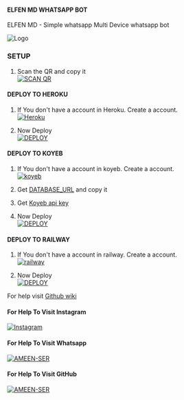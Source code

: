 #### ELFEN MD WHATSAPP BOT
ELFEN MD - Simple whatsapp Multi Device whatsapp bot

![Logo](https://i.imgur.com/kAdShIi.jpeg)




### SETUP

1. Scan the QR and copy it
    <br>
<a href='https://hermit.adithyan.xyz/qr' target="_blank"><img alt='SCAN QR' src='https://img.shields.io/badge/Scan_qr-100000?style=for-the-badge&logo=scan&logoColor=yellow&labelColor=green&color=black'/></a>

#### DEPLOY TO HEROKU 

1. If You don't have a account in Heroku. Create a account.
    <br>
<a href='https://signup.heroku.com/' target="_blank"><img alt='Heroku' src='https://img.shields.io/badge/-Create-blue?style=for-the-badge&logo=heroku&logoColor=white'/></a>

3. Now Deploy
    <br>
<a href='https://hermit.adithyan.xyz/deploy-heroku' target="_blank"><img alt='DEPLOY' src='https://img.shields.io/badge/-DEPLOY-blue?style=for-the-badge&logo=heroku&logoColor=white'/></a>

#### DEPLOY TO KOYEB 

1. If You don't have a account in koyeb. Create a account.
    <br>
<a href='https://app.koyeb.com/auth/signup' target="_blank"><img alt='koyeb' src='https://img.shields.io/badge/-Create-black?style=for-the-badge&logo=koyeb&logoColorgreen'/></a>

3. Get [DATABASE_URL](https://github.com/A-d-i-t-h-y-a-n/hermit-md/wiki/DATABASE_URL) and copy it

4. Get [Koyeb api key](https://app.koyeb.com/account/api)

2. Now Deploy
    <br>
<a href='https://hermit.adithyan.xyz/deploy-koyeb' target="_blank"><img alt='DEPLOY' src='https://img.shields.io/badge/-DEPLOY-black?style=for-the-badge&logo=koyeb&logoColor=green'/></a>

#### DEPLOY TO RAILWAY

1. If You don't have a account in railway. Create a account.
    <br>
<a href='https://railway.app/login' target="_blank"><img alt='railway' src='https://img.shields.io/badge/-Create-black?style=for-the-badge&logo=railway&logoColor=white'/></a>

2. Now Deploy
    <br>
<a href='https://railway.app/template/q20OfH?referralCode=b9IKyc' target="_blank"><img alt='DEPLOY' src='https://img.shields.io/badge/-DEPLOY-black?style=for-the-badge&logo=railway&logoColor=white'/></a>

For help visit [Github wiki](https://github.com/A-d-i-t-h-y-a-n/hermit-md/wiki)
    <br>
#### For Help To Visit Instagram

<a href='https://instagram.com/mr.z_ninja' target="_blank"><img alt='Instagram' src='https://img.shields.io/badge/-Instagram-white?style=for-the-badge&logo=instagram&logoColor=pink'/></a>
<br>
#### For Help To Visit Whatsapp

<a href='https://wa.me/916238768108?text=HEY🌠!Want-Help' target="_blank"><img alt='AMEEN-SER' src='https://img.shields.io/badge/-AMEEN_SER-white?style=for-the-badge&logo=whatsapp&logoColor=green'/></a>
<br>

#### For Help To Visit GitHub

<a href='https://github.com/AmeenRepo' target="_blank"><img alt='AMEEN-SER' src='https://img.shields.io/badge/-AMEEN_SER-white?style=for-the-badge&logo=github&logoColor=black'/></a>
<br>
